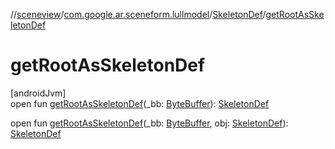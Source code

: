 //[sceneview](../../../index.md)/[com.google.ar.sceneform.lullmodel](../index.md)/[SkeletonDef](index.md)/[getRootAsSkeletonDef](get-root-as-skeleton-def.md)

# getRootAsSkeletonDef

[androidJvm]\
open fun [getRootAsSkeletonDef](get-root-as-skeleton-def.md)(_bb: [ByteBuffer](https://developer.android.com/reference/kotlin/java/nio/ByteBuffer.html)): [SkeletonDef](index.md)

open fun [getRootAsSkeletonDef](get-root-as-skeleton-def.md)(_bb: [ByteBuffer](https://developer.android.com/reference/kotlin/java/nio/ByteBuffer.html), obj: [SkeletonDef](index.md)): [SkeletonDef](index.md)
